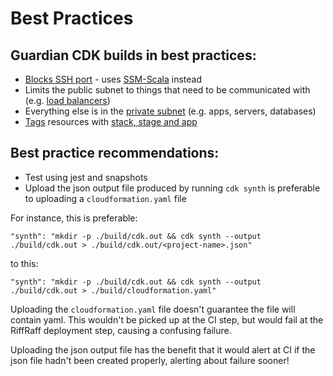 # Best Practices

## Guardian CDK builds in best practices:
- [Blocks SSH port](https://github.com/guardian/cdk/blob/5a2b429704e324a298e5a348aadf9ab311858bec/src/constructs/ec2/security-groups/base.ts#L58-L60) - uses [SSM-Scala](https://github.com/guardian/ssm-scala) instead
- Limits the public subnet to things that need to be communicated with (e.g. [load balancers](https://github.com/guardian/cdk/blob/4a8e7d55998d31115a590c01752e363603cf6728/src/patterns/ec2-app.ts#L415-L420))
- Everything else is in the [private subnet](https://github.com/guardian/cdk/blob/4a8e7d55998d31115a590c01752e363603cf6728/src/patterns/ec2-app.ts#L400) (e.g. apps, servers, databases)
- [Tags](https://github.com/guardian/cdk/blob/4a8e7d55998d31115a590c01752e363603cf6728/src/constructs/core/stack.ts#L149-L154) resources with [stack, stage and app](https://github.com/guardian/recommendations/blob/ddd2fbd50554cd5d07e42c925e29e5c539807082/AWS.md#general)

## Best practice recommendations:
- Test using jest and snapshots
- Upload the json output file produced by running `cdk synth` is preferable to uploading a `cloudformation.yaml` file

For instance, this is preferable:
```
"synth": "mkdir -p ./build/cdk.out && cdk synth --output ./build/cdk.out > ./build/cdk.out/<project-name>.json"
```
to this:
```
"synth": "mkdir -p ./build/cdk.out && cdk synth --output ./build/cdk.out > ./build/cloudformation.yaml"
```
Uploading the `cloudformation.yaml` file doesn't guarantee the file will contain yaml. This wouldn't be picked up at the
CI step, but would fail at the RiffRaff deployment step, causing a confusing failure.

Uploading the json output file has the benefit that it would alert at CI if the json file hadn't been created properly,
alerting about failure sooner!

